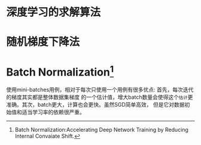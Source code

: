 # 深度学习的求解算法
# 随机梯度下降法

# Batch Normalization[^1]
使用mini-batches用例，相对于每次只使用一个用例有很多优点: 首先，每次迭代的梯度其实都是整体数据集梯度
的一个估计值，增大batch数量会使得这个`估计`更准确。其次，batch更大，计算也会更快。虽然SGD简单高效，
但是它对数据初始值和适当学习率的依赖很严重。

[^1]: Batch Normalization:Accelerating Deep Network Training by Reducing Internal Convaiate Shift.

